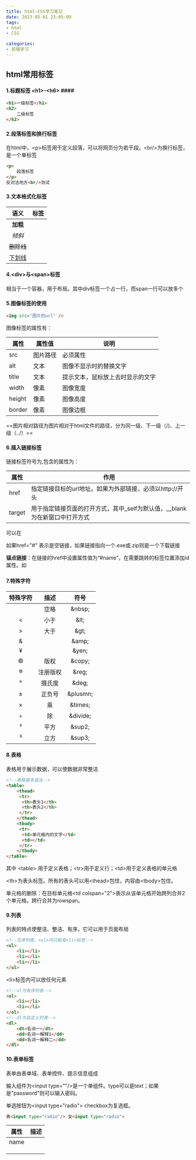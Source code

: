 ```yaml
---
title: html-CSS学习笔记
date: 2023-05-01 23:05:09
tags:
- html
- CSS

categories:
- 前端学习
---
```





## html常用标签



#### 1.标题标签 &lt;h1&gt;-&lt;h6&gt; ####

```html
<h1>一级标签</h1>
<h2>
    二级标签
</h2>

```

#### 2.段落标签和换行标签 ####

在html中，&lt;p&gt;标签用于定义段落，可以将网页分为若干段。&lt;br/&gt;为换行标签，是一个单标签

```html
<p>
    段落标签
</p>
反对法地方<br/>测试

```

#### 3.文本格式化标签 ####

|     语义      | 标签              |
| :-----------: | ----------------- |
|   **加粗**    | <strong></strong> |
|    *倾斜*     | <em></em>         |
|  ~~删除线~~   | <del></del>       |
| <u>下划线</u> | <ins></ins>       |

#### 4.&lt;div&gt;与&lt;span&gt;标签 ####

相当于一个容器，用于布局。其中div标签一个占一行，而span一行可以放多个

#### 5.图像标签的使用 ####

```html
<img src="图片的url" />
```

图像标签的属性有：

| 属性   | 属性值   | 说明                             |
| ------ | -------- | -------------------------------- |
| src    | 图片路径 | 必须属性                         |
| alt    | 文本     | 图像不显示时的替换文字           |
| title  | 文本     | 提示文本，鼠标放上去时显示的文字 |
| width  | 像素     | 图像宽度                         |
| height | 像素     | 图像高度                         |
| border | 像素     | 图像边框                         |

==图片相对路径为图片相对于html文件的路径，分为同一级、下一级（/)、上一级（../）==

#### 6.插入链接标签 ####

链接标签符号为<a>,包含的属性为：

| 属性   | 作用                                                         |
| ------ | ------------------------------------------------------------ |
| href   | 指定链接目标的url地址。如果为外部链接，必须以http://开头     |
| target | 用于指定链接页面的打开方式，其中_self为默认值，__blank为在新窗口中打开方式 |

可以在<!--<a href="">添加图片文字等组件</a>-->

如果href="#" 表示是空链接，如果链接指向一个.exe或.zip则是一个下载链接

**锚点链接**：在链接的href中设置属性值为“#name”，在需要跳转的标签位置添加id属性。如<h3 id="name">

#### 7.特殊字符 ####

| 特殊字符 |   描述   |     符号     |
| :------: | :------: | :----------: |
|          |   空格   |  &amp;nbsp;  |
|    <     |   小于   |   &amp;lt;   |
|    >     |   大于   |   &amp;gt;   |
|  &amp;   |          |  &amp;amp;   |
|  &yen;   |          |  &amp;yen;   |
|  &copy;  |   版权   |  &amp;copy;  |
|  &reg;   | 注册版权 |  &amp;reg;   |
|  &deg;   |  摄氏度  |  &amp;deg;   |
| &plusmn; |  正负号  | &amp;plusmn; |
| &times;  |    乘    | &amp;times;  |
| &divide; |    除    | &amp;divide; |
|  &sup2;  |   平方   |  &amp;sup2;  |
|  &sup3;  |   立方   |  &amp;sup3;  |

#### 8.表格 ####

表格用于展示数据，可以使数据非常整洁

```html
<!--表格基本语法-->
<table>
    <thead>
     <tr>
      <th>表头1</th>
      <th>表头2</th>
     </tr>
    </thead>
    <tbody>
     <tr>
      <td>单元格内的文字</td>
      <td></td>
     </tr>
    </tbody>
</table>
```

其中 &lt;table&gt; 用于定义表格；&lt;tr&gt;用于定义行；&lt;td&gt;用于定义表格的单元格

&lt;th&gt;为表头标签。所有的表头可以用&lt;thead&gt;包住，内容由&lt;tbody&gt;包住。

单元格的删除：在目标单元格&lt;td colspan="2"&gt;表示从该单元格开始跨列合并2个单元格。跨行合并为rowspan。

#### 9.列表 ####

列表的特点使整洁、整洁、有序，它可以用于页面布局

```html
<!--无序列表，<ul>内只能有<li>标签-->
<ul>
    <li></li>
    <li></li>
    <li></li>
</ul>
```

&lt;li&gt;标签内可以放任何元素

```html
<!--ol为有序列表-->
<ol>
    <li></li>
    <li></li>
</ol>
<!--dl为自定义列表-->
<dl>
    <dt>名词一</dt>
    <dd>名词一解释1</dd>
    <dd>名词一解释二</dd>
</dl>
```

#### 10.表单标签 ####

表单由表单域、表单控件、提示信息组成

输入组件为&lt;input type=""/>是一个单组件。type可以是text；如果是"password"则可以输入密码。

单选按钮为&lt;input type="radio"&gt; checkbox为复选框。

```html
男<input type="radio"/> 女<input type="radio">
```

| 属性 | 描述 |
| ---- | ---- |
| name |      |
|      |      |
|      |      |
|      |      |


